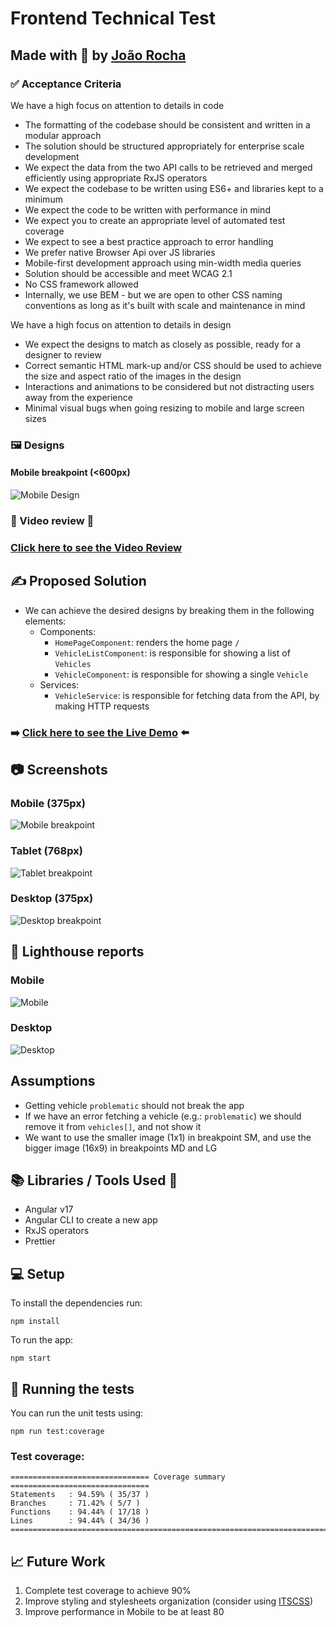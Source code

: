 # Frontend Technical Test

## Made with 💚 by [João Rocha](mailto:joaorocha@gmail.com)

### ✅ Acceptance Criteria
We have a high focus on attention to details in code

* The formatting of the codebase should be consistent and written in a modular approach
* The solution should be structured appropriately for enterprise scale development
* We expect the data from the two API calls to be retrieved and merged efficiently using appropriate RxJS operators
* We expect the codebase to be written using ES6+ and libraries kept to a minimum
* We expect the code to be written with performance in mind
* We expect you to create an appropriate level of automated test coverage
* We expect to see a best practice approach to error handling
* We prefer native Browser Api over JS libraries
* Mobile-first development approach using min-width media queries
* Solution should be accessible and meet WCAG 2.1
* No CSS framework allowed
* Internally, we use BEM - but we are open to other CSS naming conventions as long as it's built with scale and maintenance in mind

We have a high focus on attention to details in design

* We expect the designs to match as closely as possible, ready for a designer to review
* Correct semantic HTML mark-up and/or CSS should be used to achieve the size and aspect ratio of the images in the design
* Interactions and animations to be considered but not distracting users away from the experience
* Minimal visual bugs when going resizing to mobile and large screen sizes

### 🖼️  Designs
#### Mobile breakpoint (<600px)
![Mobile Design](src/assets/designs/mobile.png)

### 🎥 Video review 🍿
### [Click here to see the Video Review]([LINK_TO_LOOM_VIDEO]) 

## ✍️ Proposed Solution

- We can achieve the desired designs by breaking them in the following elements:
  - Components:
    - `HomePageComponent`: renders the home page `/`
    - `VehicleListComponent`: is responsible for showing a list of `Vehicles`
    - `VehicleComponent`: is responsible for showing a single `Vehicle`
  - Services:
    - `VehicleService`: is responsible for fetching data from the API, by making HTTP requests


### ➡️ [Click here to see the Live Demo](https://frontend-code-by-joao-rocha.netlify.app/) ⬅️

## 📷 Screenshots
### Mobile (375px)
![Mobile breakpoint](src/assets/screenshots/mobile-375px.png)

### Tablet (768px)
![Tablet breakpoint](src/assets/screenshots/tablet-768px.png)

### Desktop (375px)
![Desktop breakpoint](src/assets/screenshots/desktop-1024px.png)

## 🔎 Lighthouse reports
### Mobile
![Mobile](src/assets/screenshots/lighthouse-report--mobile.png)

### Desktop
![Desktop](src/assets/screenshots/lighthouse-report--desktop.png)

## Assumptions

* Getting vehicle `problematic` should not break the app
* If we have an error fetching a vehicle (e.g.: `problematic`) we should remove it from `vehicles[]`, and not show it 
* We want to use the smaller image (1x1) in breakpoint SM, and use the bigger image (16x9) in breakpoints MD and LG 

## 📚 Libraries / Tools Used 🔧

- Angular v17
- Angular CLI to create a new app 
- RxJS operators
- Prettier

## 💻 Setup

To install the dependencies run:

```shell
npm install
```

To run the app:

```shell
npm start
```


## 🧪 Running the tests

You can run the unit tests using:
```shell
npm run test:coverage
```

### Test coverage:
```shell
=============================== Coverage summary ===============================
Statements   : 94.59% ( 35/37 )
Branches     : 71.42% ( 5/7 )
Functions    : 94.44% ( 17/18 )
Lines        : 94.44% ( 34/36 )
================================================================================
```


## 📈 Future Work

1. Complete test coverage to achieve 90%
2. Improve styling and stylesheets organization (consider using [ITSCSS](https://developer.helpscout.com/seed/glossary/itcss/))
3. Improve performance in Mobile to be at least 80
   
